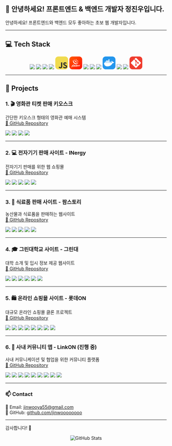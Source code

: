## 👋 안녕하세요! 프론트엔드 & 백엔드 개발자 정진우입니다.

안녕하세요! 프론트엔드와 백엔드 모두 좋아하는 초보 웹 개발자입니다.

---

## 💻 Tech Stack

<!-- skill-icons 세밀 제어 버전 -->
<p align="center">
  <img src="https://raw.githubusercontent.com/tandpfun/skill-icons/master/icons/java.svg" height="40"/>
  <img src="https://raw.githubusercontent.com/tandpfun/skill-icons/master/icons/springboot.svg" height="40"/>
  <img src="https://raw.githubusercontent.com/tandpfun/skill-icons/master/icons/html5.svg" height="40"/>
  <img src="https://raw.githubusercontent.com/tandpfun/skill-icons/master/icons/css3.svg" height="40"/>
  <img src="https://raw.githubusercontent.com/tandpfun/skill-icons/master/icons/javascript.svg" height="40"/>
  <img src="https://raw.githubusercontent.com/tandpfun/skill-icons/master/icons/jquery.svg" height="40"/>
  <img src="https://raw.githubusercontent.com/tandpfun/skill-icons/master/icons/react.svg" height="40"/>
  <img src="https://raw.githubusercontent.com/tandpfun/skill-icons/master/icons/aws.svg" height="40"/>
  <img src="https://raw.githubusercontent.com/tandpfun/skill-icons/master/icons/mysql.svg" height="40"/>
  <img src="https://raw.githubusercontent.com/tandpfun/skill-icons/master/icons/docker.svg" height="40"/>
  <img src="https://raw.githubusercontent.com/tandpfun/skill-icons/master/icons/redis.svg" height="40"/>
  <img src="https://raw.githubusercontent.com/tandpfun/skill-icons/master/icons/linux.svg" height="40"/>
  <img src="https://raw.githubusercontent.com/tandpfun/skill-icons/master/icons/git.svg" height="40"/>
</p>

---

## 📌 Projects

### 1. 🎬 영화관 티켓 판매 키오스크  
간단한 키오스크 형태의 영화관 예매 시스템  
[🔗 GitHub Repository](https://github.com/Jinwoooooooo/2023-2-Final-Assignment)  
<p>
  <img src="https://img.shields.io/badge/HTML5-E34F26?style=flat&logo=html5&logoColor=white"/>
  <img src="https://img.shields.io/badge/CSS3-1572B6?style=flat&logo=css3&logoColor=white"/>
  <img src="https://img.shields.io/badge/JavaScript-F7DF1E?style=flat&logo=javascript&logoColor=black"/>
  <img src="https://img.shields.io/badge/jQuery-0769AD?style=flat&logo=jquery&logoColor=white"/>
</p>

---

### 2. 💻 전자기기 판매 사이트 - INergy  
전자기기 판매를 위한 웹 쇼핑몰  
[🔗 GitHub Repository](https://github.com/Jinwoooooooo/2024-1-Final-Assignment)  
<p>
  <img src="https://img.shields.io/badge/HTML5-E34F26?style=flat&logo=html5&logoColor=white"/>
  <img src="https://img.shields.io/badge/CSS3-1572B6?style=flat&logo=css3&logoColor=white"/>
  <img src="https://img.shields.io/badge/JavaScript-F7DF1E?style=flat&logo=javascript&logoColor=black"/>
  <img src="https://img.shields.io/badge/JSP-007396?style=flat&logo=java&logoColor=white"/>
  <img src="https://img.shields.io/badge/MySQL-4479A1?style=flat&logo=mysql&logoColor=white"/>
</p>

---

### 3. 🛒 식료품 판매 사이트 - 팜스토리  
농산물과 식료품을 판매하는 웹사이트  
[🔗 GitHub Repository](https://github.com/Jinwoooooooo/GCA_JSP_TeamProject)  
<p>
  <img src="https://img.shields.io/badge/HTML5-E34F26?style=flat&logo=html5&logoColor=white"/>
  <img src="https://img.shields.io/badge/CSS3-1572B6?style=flat&logo=css3&logoColor=white"/>
  <img src="https://img.shields.io/badge/JavaScript-F7DF1E?style=flat&logo=javascript&logoColor=black"/>
  <img src="https://img.shields.io/badge/JSP-007396?style=flat&logo=java&logoColor=white"/>
  <img src="https://img.shields.io/badge/MySQL-4479A1?style=flat&logo=mysql&logoColor=white"/>
</p>

---

### 4. 🎓 그린대학교 사이트 - 그린대  
대학 소개 및 입시 정보 제공 웹사이트  
[🔗 GitHub Repository](https://github.com/Jinwoooooooo/GreenUniversity)  
<p>
  <img src="https://img.shields.io/badge/HTML5-E34F26?style=flat&logo=html5&logoColor=white"/>
  <img src="https://img.shields.io/badge/CSS3-1572B6?style=flat&logo=css3&logoColor=white"/>
  <img src="https://img.shields.io/badge/JavaScript-F7DF1E?style=flat&logo=javascript&logoColor=black"/>
  <img src="https://img.shields.io/badge/SpringBoot-6DB33F?style=flat&logo=springboot&logoColor=white"/>
  <img src="https://img.shields.io/badge/MySQL-4479A1?style=flat&logo=mysql&logoColor=white"/>
  <img src="https://img.shields.io/badge/AWS-232F3E?style=flat&logo=amazonaws&logoColor=white"/>
</p>

---

### 5. 🛍️ 온라인 쇼핑몰 사이트 - 롯데ON  
대규모 온라인 쇼핑몰 클론 프로젝트  
[🔗 GitHub Repository](https://github.com/Jinwoooooooo/LotteON)  
<p>
  <img src="https://img.shields.io/badge/HTML5-E34F26?style=flat&logo=html5&logoColor=white"/>
  <img src="https://img.shields.io/badge/CSS3-1572B6?style=flat&logo=css3&logoColor=white"/>
  <img src="https://img.shields.io/badge/JavaScript-F7DF1E?style=flat&logo=javascript&logoColor=black"/>
  <img src="https://img.shields.io/badge/SpringBoot-6DB33F?style=flat&logo=springboot&logoColor=white"/>
  <img src="https://img.shields.io/badge/MySQL-4479A1?style=flat&logo=mysql&logoColor=white"/>
  <img src="https://img.shields.io/badge/REST API-000000?style=flat&logo=fastapi&logoColor=white"/>
  <img src="https://img.shields.io/badge/Redis-DC382D?style=flat&logo=redis&logoColor=white"/>
  <img src="https://img.shields.io/badge/AWS-232F3E?style=flat&logo=amazonaws&logoColor=white"/>
</p>

---

### 6. 💬 사내 커뮤니티 앱 - LinkON (진행 중)  
사내 커뮤니케이션 및 협업을 위한 커뮤니티 플랫폼  
[🔗 GitHub Repository](https://github.com/greenlotte6/lotte2-community-app-project-team2)  
<p>
  <img src="https://img.shields.io/badge/React-61DAFB?style=flat&logo=react&logoColor=black"/>
  <img src="https://img.shields.io/badge/HTML5-E34F26?style=flat&logo=html5&logoColor=white"/>
  <img src="https://img.shields.io/badge/CSS3-1572B6?style=flat&logo=css3&logoColor=white"/>
  <img src="https://img.shields.io/badge/JavaScript-F7DF1E?style=flat&logo=javascript&logoColor=black"/>
  <img src="https://img.shields.io/badge/SpringBoot-6DB33F?style=flat&logo=springboot&logoColor=white"/>
  <img src="https://img.shields.io/badge/MySQL-4479A1?style=flat&logo=mysql&logoColor=white"/>
  <img src="https://img.shields.io/badge/AWS-232F3E?style=flat&logo=amazonaws&logoColor=white"/>
  <img src="https://img.shields.io/badge/REST API-000000?style=flat&logo=fastapi&logoColor=white"/>
  <img src="https://img.shields.io/badge/Socket.io-010101?style=flat&logo=socketdotio&logoColor=white"/>
</p>


---

### 📫 Contact

📧 Email: jinwooya55@gmail.com  
🔗 GitHub: [github.com/jinwoooooooo](https://github.com/jinwoooooooo)

---

감사합니다! 🙌


<p align="center">
  <img src="https://github-readme-stats.vercel.app/api?username=Jinwoooooooo&show_icons=true&theme=radical" alt="GitHub Stats">
</p>
